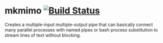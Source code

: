 mkmimo [![Build Status](https://travis-ci.org/netj/mkmimo.svg?branch=master)](https://travis-ci.org/netj/mkmimo)
======

Creates a multiple-input multiple-output pipe that can basically connect many parallel processes with named pipes or bash process substitution to stream lines of text without blocking.
